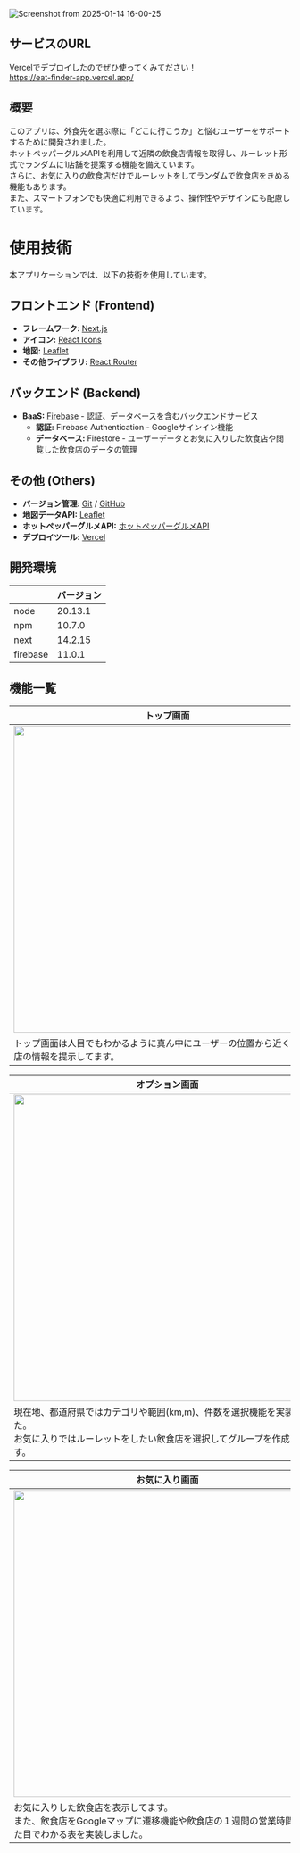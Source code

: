 ![Screenshot from 2025-01-14 16-00-25](https://github.com/user-attachments/assets/b00b16b2-17ca-49ed-b90c-863ae34c8d20)
## サービスのURL
Vercelでデプロイしたのでぜひ使ってくみてださい！  
https://eat-finder-app.vercel.app/

## 概要
このアプリは、外食先を選ぶ際に「どこに行こうか」と悩むユーザーをサポートするために開発されました。  
ホットペッパーグルメAPIを利用して近隣の飲食店情報を取得し、ルーレット形式でランダムに1店舗を提案する機能を備えています。  
さらに、お気に入りの飲食店だけでルーレットをしてランダムで飲食店をきめる機能もあります。  
また、スマートフォンでも快適に利用できるよう、操作性やデザインにも配慮しています。

# 使用技術
本アプリケーションでは、以下の技術を使用しています。
## フロントエンド (Frontend)
- **フレームワーク:** [Next.js](https://nextjs.org/)
- **アイコン:** [React Icons](https://react-icons.github.io/react-icons/) 
- **地図:** [Leaflet](https://leafletjs.com/)
- **その他ライブラリ:** [React Router](https://reactrouter.com/)

## バックエンド (Backend)
- **BaaS:** [Firebase](https://firebase.google.com/) - 認証、データベースを含むバックエンドサービス
  - **認証:** Firebase Authentication - Googleサインイン機能
  - **データベース:** Firestore - ユーザーデータとお気に入りした飲食店や閲覧した飲食店のデータの管理

## その他 (Others)
- **バージョン管理:** [Git](https://git-scm.com/) / [GitHub](https://github.com/) 
- **地図データAPI:** [Leaflet](https://leafletjs.com/)
- **ホットペッパーグルメAPI:** [ホットペッパーグルメAPI](https://webservice.recruit.co.jp/doc/hotpepper/reference.html)
- **デプロイツール:** [Vercel](https://vercel.com/) 

## 開発環境
|  | バージョン |
|--|--|
| node | 20.13.1 |
| npm | 10.7.0 |
| next | 14.2.15 |
| firebase | 11.0.1|

## 機能一覧
| トップ画面 | ログイン画面 |
|------------|----------------|
| <img src="https://github.com/user-attachments/assets/b36ef7a9-23f7-4c91-8b33-bb15159e772e" width="550"> |<img src="https://github.com/user-attachments/assets/aaacf85d-ee48-43ca-bc87-ad743dca634c" width="550"> |
| トップ画面は人目でもわかるように真ん中にユーザーの位置から近くの飲食店の情報を提示してます。 | メールアドレスとパスワードとGoogleでの認証機能を実装しました。 |

| オプション画面 | ルーレット画面 |
|------------|----------------|
| <img src="https://github.com/user-attachments/assets/26066075-1be1-4f75-996e-d85459509aaa" width=550> | <img src="https://github.com/user-attachments/assets/b7629931-9e34-4f1b-b858-e0e07c7c1982" width=550> |
|現在地、都道府県ではカテゴリや範囲(km,m)、件数を選択機能を実装しました。<br>お気に入りではルーレットをしたい飲食店を選択してグループを作成します。| スライド機能に加えてルーレットを交えた機能を実装しました。<br>また、Firebaseを使用してお気に入り機能を実装しました。 |

| お気に入り画面 | マイページ画面 |
|------------|----------------|
|<img src="https://github.com/user-attachments/assets/06a77df3-4b0d-49ef-8197-39be5f23a433" width=550>|<img src="https://github.com/user-attachments/assets/2e3185ee-2c8b-464c-a5f1-ea8a0cd14250" width=550>|
|お気に入りした飲食店を表示してます。<br>また、飲食店をGoogleマップに遷移機能や飲食店の１週間の営業時間を見た目でわかる表を実装しました。| マイページは管理者にお問い合わせするフォームがあり困っていることを送信できます。<br>また、ユーザー名を変更することもできます。 |
